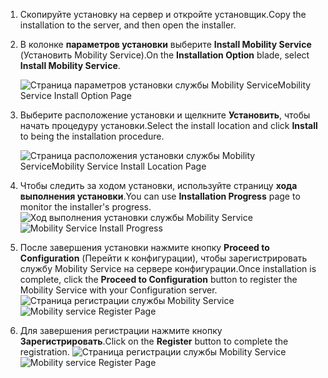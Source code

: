 1. <span data-ttu-id="17cc9-101">Скопируйте установку на сервер и откройте установщик.</span><span class="sxs-lookup"><span data-stu-id="17cc9-101">Copy the installation to the server, and then open the installer.</span></span>
2. <span data-ttu-id="17cc9-102">В колонке **параметров установки** выберите **Install Mobility Service** (Установить Mobility Service).</span><span class="sxs-lookup"><span data-stu-id="17cc9-102">On the **Installation Option** blade, select **Install Mobility Service**.</span></span>

    ![<span data-ttu-id="17cc9-103">Страница параметров установки службы Mobility Service</span><span class="sxs-lookup"><span data-stu-id="17cc9-103">Mobility Service Install Option Page</span></span> ](./media/site-recovery-install-mob-svc-gui/mobility1.png)
3. <span data-ttu-id="17cc9-104">Выберите расположение установки и щелкните **Установить**, чтобы начать процедуру установки.</span><span class="sxs-lookup"><span data-stu-id="17cc9-104">Select the install location  and click **Install** to being the installation procedure.</span></span>

    ![<span data-ttu-id="17cc9-105">Страница расположения установки службы Mobility Service</span><span class="sxs-lookup"><span data-stu-id="17cc9-105">Mobility Service Install Location Page</span></span> ](./media/site-recovery-install-mob-svc-gui/mobility2.png)
4. <span data-ttu-id="17cc9-106">Чтобы следить за ходом установки, используйте страницу **хода выполнения установки**.</span><span class="sxs-lookup"><span data-stu-id="17cc9-106">You can use **Installation Progress** page to monitor the installer's progress.</span></span>
    <span data-ttu-id="17cc9-107">![Ход выполнения установки службы Mobility Service](./media/site-recovery-install-mob-svc-gui/mobility3.png)</span><span class="sxs-lookup"><span data-stu-id="17cc9-107">![Mobility Service Install Progress ](./media/site-recovery-install-mob-svc-gui/mobility3.png)</span></span>

5. <span data-ttu-id="17cc9-108">После завершения установки нажмите кнопку **Proceed to Configuration** (Перейти к конфигурации), чтобы зарегистрировать службу Mobility Service на сервере конфигурации.</span><span class="sxs-lookup"><span data-stu-id="17cc9-108">Once installation is complete, click the **Proceed to Configuration** button to register the Mobility Service with your Configuration server.</span></span>
    <span data-ttu-id="17cc9-109">![Страница регистрации службы Mobility Service](./media/site-recovery-install-mob-svc-gui/mobility4.png)</span><span class="sxs-lookup"><span data-stu-id="17cc9-109">![Mobility service Register Page ](./media/site-recovery-install-mob-svc-gui/mobility4.png)</span></span>

6. <span data-ttu-id="17cc9-110">Для завершения регистрации нажмите кнопку **Зарегистрировать**.</span><span class="sxs-lookup"><span data-stu-id="17cc9-110">Click on the **Register** button to complete the registration.</span></span>
    <span data-ttu-id="17cc9-111">![Страница регистрации службы Mobility Service](./media/site-recovery-install-mob-svc-gui/mobility5.png)</span><span class="sxs-lookup"><span data-stu-id="17cc9-111">![Mobility service Register Page ](./media/site-recovery-install-mob-svc-gui/mobility5.png)</span></span>

